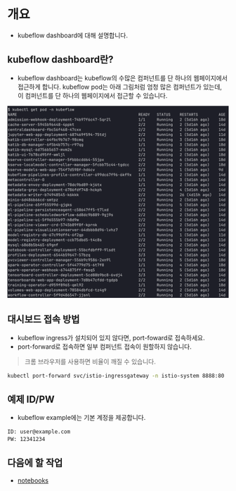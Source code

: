 # 개요

* kubeflow dashboard에 대해 설명합니다.

## kubeflow dashboard란?

* kubeflow dashboard는 kubeflow의 수많은 컴퍼넌트를 단 하나의 웹페이지에서 접근하게 합니다. kubeflow pod는 아래 그림처럼 엄청 많은 컴퍼넌트가 있는데, 이 컴퍼넌트를 단 하나의 웹페이지에서 접근할 수 있습니다.

![](./imgs/get_pod.png)

## 대시보드 접속 방법

* kubeflow ingress가 설치되어 있지 않다면, port-foward로 접속하세요.
* port-forward로 접속하면 일부 컴퍼넌트 접속이 원할하지 않습니다.

> 크롬 브라우저를 사용하면 비율이 깨질 수 있습니다.

```sh
kubectl port-forward svc/istio-ingressgateway -n istio-system 8888:80
```

## 예제 ID/PW

* kubeflow example에는 기본 계정을 제공합니다.

```sh
ID: user@example.com
PW: 12341234
```

## 다음에 할 작업

* [notebooks](../notebook/)
